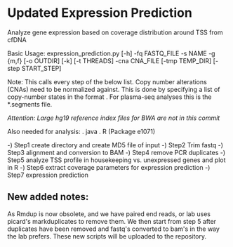 # Updated Expression Prediction
Analyze gene expression based on coverage distribution around TSS from cfDNA

Basic Usage:
expression_prediction.py [-h] -fq FASTQ_FILE -s NAME -g {m,f} [-o OUTDIR] [-k] [-t THREADS] -cna CNA_FILE [-tmp TEMP_DIR] [-step START_STEP]

Note:
This calls every step of the below list. Copy number alterations (CNAs) need to be normalized against. This is done by specifying a list of 
copy-number states in the format <chrom><start><stop><log2-ratio>. For plasma-seq analyses this is the *.segments file.

*Attention: Large hg19 reference index files for BWA are not in this commit*

Also needed for analysis:
. java 
. R (Package e1071)

-) Step1 create directory and create MD5 file of input
-) Step2 Trim fastq
-) Step3 alignment and conversion to BAM
-) Step4 remove PCR duplicates
-) Step5 analyze TSS profile in housekeeping vs. unexpressed genes and plot in R
-) Step6 extract coverage parameters for expression prediction
-) Step7 expression prediction

## New added notes:
As Rmdup is now obsolete, and we have paired end reads, or lab uses picard's markduplicates to remove them. We then start from step 5 after duplicates have been removed and fastq's converted to bam's in the way the lab prefers. These new scripts will be uploaded to the repository.

